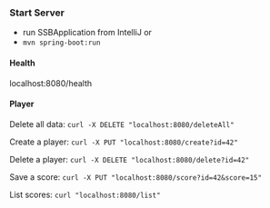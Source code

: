 

### Start Server

- run SSBApplication from IntelliJ
or
- `mvn spring-boot:run`



#### Health

localhost:8080/health



#### Player

Delete all data: `curl -X DELETE "localhost:8080/deleteAll"`

Create a player: `curl -X PUT "localhost:8080/create?id=42"`

Delete a player: `curl -X DELETE "localhost:8080/delete?id=42"`

Save a score: `curl -X PUT "localhost:8080/score?id=42&score=15"`

List scores: `curl "localhost:8080/list"`

